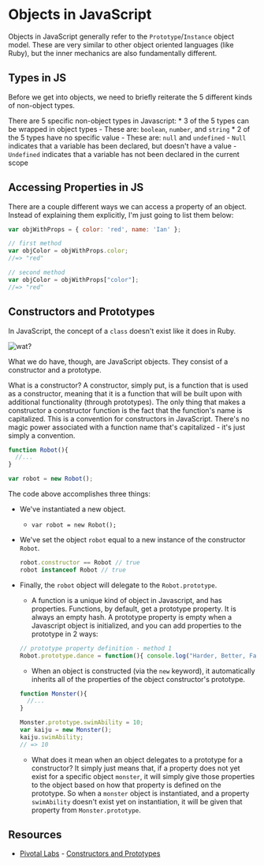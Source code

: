 # Objects in JavaScript

Objects in JavaScript generally refer to the `Prototype`/`Instance` object model. These are very similar to other object oriented languages (like Ruby), but the inner mechanics are also fundamentally different.

## Types in JS

Before we get into objects, we need to briefly reiterate the 5 different kinds of non-object types.

There are 5 specific non-object types in Javascript:
    * 3 of the 5 types can be wrapped in object types
        - These are: `boolean`, `number`, and `string`
    * 2 of the 5 types have no specific value
        - These are: `null` and `undefined`
        - `Null` indicates that a variable has been declared, but doesn't have a value
        - `Undefined` indicates that a variable has not been declared in the current scope

## Accessing Properties in JS

There are a couple different ways we can access a property of an object. Instead of explaining them explicitly, I'm just going to list them below:

```javascript
var objWithProps = { color: 'red', name: 'Ian' };

// first method
var objColor = objWithProps.color;
//=> "red"

// second method
var objColor = objWithProps["color"];
//=> "red"
```

## Constructors and Prototypes

In JavaScript, the concept of a `class` doesn't exist like it does in Ruby.

![wat?](http://i0.kym-cdn.com/photos/images/newsfeed/000/173/576/Wat8.jpg?1315930535)

What we do have, though, are JavaScript objects. They consist of a constructor and a prototype.

What is a constructor? A constructor, simply put, is a function that is used as a constructor, meaning that it is a function that will be built upon with additional functionality (through prototypes). The only thing that makes a constructor a constructor function is the fact that the function's name is capitalized. This is a convention for constructors in JavaScript. There's no magic power associated with a function name that's capitalized - it's just simply a convention.

```javascript
function Robot(){
  //...
}

var robot = new Robot();
```

The code above accomplishes three things:

* We've instantiated a new object.
    - `var robot = new Robot();`
* We've set the object `robot` equal to a new instance of the constructor `Robot`.

    ```javascript
    robot.constructor == Robot // true
    robot instanceof Robot // true
    ```

* Finally, the `robot` object will delegate to the `Robot.prototype`.
    - A function is a unique kind of object in Javascript, and has properties. Functions, by default, get a prototype property. It is always an empty hash. A prototype property is empty when a Javascript object is initialized, and you can add properties to the prototype in 2 ways:

    ```javascript
    // prototype property definition - method 1
    Robot.prototype.dance = function(){ console.log("Harder, Better, Faster, Stronger.") }
    ```

    - When an object is constructed (via the `new` keyword), it automatically inherits all of the properties of the object constructor's prototype. 

    ```javascript
    function Monster(){
      //...
    }

    Monster.prototype.swimAbility = 10;
    var kaiju = new Monster();
    kaiju.swimAbility;
    // => 10
    ```
    
    - What does it mean when an object delegates to a prototype for a constructor? It simply just means that, if a property does not yet exist for a specific object `monster`, it will simply give those properties to the object based on how that property is defined on the prototype. So when a `monster` object is instantiated, and a property `swimAbility` doesn't exist yet on instantiation, it will be given that property from `Monster.prototype`.

## Resources

* [Pivotal Labs](http://pivotallabs.com) - [Constructors and Prototypes](http://pivotallabs.com/javascript-constructors-prototypes-and-the-new-keyword/)
